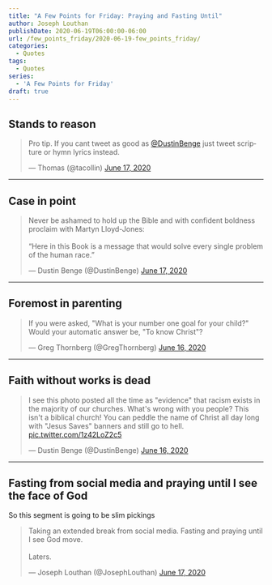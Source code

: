 ```yaml
---
title: "A Few Points for Friday: Praying and Fasting Until"
author: Joseph Louthan
publishDate: 2020-06-19T06:00:00-06:00
url: /few_points_friday/2020-06-19-few_points_friday/
categories:
  - Quotes
tags:
  - Quotes
series:
  - 'A Few Points for Friday'
draft: true
---
```


## Stands to reason

<blockquote class="twitter-tweet"><p lang="en" dir="ltr">Pro tip. If you cant tweet as good as <a href="https://twitter.com/DustinBenge?ref_src=twsrc%5Etfw">@DustinBenge</a> just tweet scripture or hymn lyrics instead.</p>&mdash; Thomas (@tacollin) <a href="https://twitter.com/tacollin/status/1273088039208787968?ref_src=twsrc%5Etfw">June 17, 2020</a></blockquote> <script async src="https://platform.twitter.com/widgets.js" charset="utf-8"></script>

------

## Case in point

<blockquote class="twitter-tweet"><p lang="en" dir="ltr">Never be ashamed to hold up the Bible and with confident boldness proclaim with Martyn Lloyd-Jones:<br><br>“Here in this Book is a message that would solve every single problem of the human race.”</p>&mdash; Dustin Benge (@DustinBenge) <a href="https://twitter.com/DustinBenge/status/1273227698001915904?ref_src=twsrc%5Etfw">June 17, 2020</a></blockquote> <script async src="https://platform.twitter.com/widgets.js" charset="utf-8"></script>

------

## Foremost in parenting

<blockquote class="twitter-tweet"><p lang="en" dir="ltr">If you were asked, &quot;What is your number one goal for your child?&quot;<br>Would your automatic answer be, &quot;To know Christ&quot;?</p>&mdash; Greg Thornberg (@GregThornberg) <a href="https://twitter.com/GregThornberg/status/1273040337028575232?ref_src=twsrc%5Etfw">June 16, 2020</a></blockquote> <script async src="https://platform.twitter.com/widgets.js" charset="utf-8"></script>

------

## Faith without works is dead

<blockquote class="twitter-tweet"><p lang="en" dir="ltr">I see this photo posted all the time as &quot;evidence&quot; that racism exists in the majority of our churches. What&#39;s wrong with you people? This isn&#39;t a biblical church! You can peddle the name of Christ all day long with &quot;Jesus Saves&quot; banners and still go to hell. <a href="https://t.co/1z42LoZ2c5">pic.twitter.com/1z42LoZ2c5</a></p>&mdash; Dustin Benge (@DustinBenge) <a href="https://twitter.com/DustinBenge/status/1272912095806402567?ref_src=twsrc%5Etfw">June 16, 2020</a></blockquote> <script async src="https://platform.twitter.com/widgets.js" charset="utf-8"></script>

------

## Fasting from social media and praying until I see the face of God

So this segment is going to be slim pickings

<blockquote class="twitter-tweet"><p lang="en" dir="ltr">Taking an extended break from social media. Fasting and praying until I see God move. <br><br>Laters.</p>&mdash; Joseph Louthan (@JosephLouthan) <a href="https://twitter.com/JosephLouthan/status/1273265708315672578?ref_src=twsrc%5Etfw">June 17, 2020</a></blockquote> <script async src="https://platform.twitter.com/widgets.js" charset="utf-8"></script>

